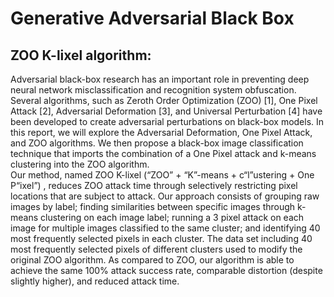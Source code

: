 # Generative Adversarial Black Box
## ZOO K-lixel algorithm:
Adversarial black-box research has an important role in preventing deep neural network misclassification and recognition system obfuscation.  Several algorithms, such as Zeroth Order Optimization (ZOO) [1], One Pixel Attack [2], Adversarial Deformation [3], and Universal Perturbation [4] have been developed to create adversarial perturbations on black-box models.  In this report, we will explore the Adversarial Deformation, One Pixel Attack, and ZOO algorithms.  We then propose a black-box image classification technique that imports the combination of a One Pixel attack and k-means clustering into the ZOO algorithm.  
Our method, named ZOO K-lixel (“ZOO” + “K”-means + c“l”ustering + One P“ixel”) , reduces ZOO attack time through selectively restricting pixel locations that are subject to attack.  Our approach consists of grouping raw images by label; finding similarities between specific images through k-means clustering on each image label; running a 3 pixel attack on each image for multiple images classified to the same cluster; and identifying 40 most frequently selected pixels in each cluster.  The data set including 40 most frequently selected pixels of different clusters used to modify the original ZOO algorithm.  As compared to ZOO, our algorithm is able to achieve the same 100% attack success rate, comparable distortion (despite slightly higher), and reduced attack time. 
